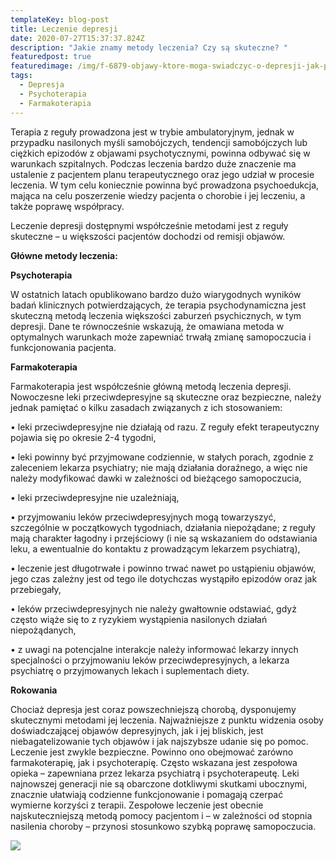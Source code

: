 ```yaml
---
templateKey: blog-post
title: Leczenie depresji
date: 2020-07-27T15:37:37.824Z
description: "Jakie znamy metody leczenia? Czy są skuteczne? "
featuredpost: true
featuredimage: /img/f-6879-objawy-ktore-moga-swiadczyc-o-depresji-jak-przebiega-terapia.jpg
tags:
  - Depresja
  - Psychoterapia
  - Farmakoterapia
---
```

Terapia z reguły prowadzona jest w trybie ambulatoryjnym, jednak w przypadku nasilonych myśli samobójczych, tendencji samobójczych lub ciężkich epizodów z objawami psychotycznymi, powinna odbywać się w warunkach szpitalnych. Podczas leczenia bardzo duże znaczenie ma ustalenie z pacjentem planu terapeutycznego oraz jego udział w procesie leczenia. W tym celu koniecznie powinna być prowadzona psychoedukcja, mająca na celu poszerzenie wiedzy pacjenta o chorobie i jej leczeniu, a także poprawę współpracy.

Leczenie depresji dostępnymi współcześnie metodami jest z reguły skuteczne – u większości pacjentów dochodzi od remisji objawów.

**Główne metody leczenia:**

**Psychoterapia**

W ostatnich latach opublikowano bardzo dużo wiarygodnych wyników badań klinicznych potwierdzających, że terapia psychodynamiczna jest skuteczną metodą leczenia większości zaburzeń psychicznych, w tym depresji. Dane te równocześnie wskazują, że omawiana metoda w optymalnych warunkach może zapewniać trwałą zmianę samopoczucia i funkcjonowania pacjenta.

**Farmakoterapia**

Farmakoterapia jest współcześnie główną metodą leczenia depresji. Nowoczesne leki przeciwdepresyjne są skuteczne oraz bezpieczne, należy jednak pamiętać o kilku zasadach związanych z ich stosowaniem:

•  leki przeciwdepresyjne nie działają od razu. Z reguły efekt terapeutyczny pojawia się po okresie 2-4 tygodni,

•  leki powinny być przyjmowane codziennie, w stałych porach, zgodnie z zaleceniem lekarza psychiatry; nie mają działania doraźnego, a więc nie należy modyfikować dawki w zależności od bieżącego samopoczucia,

•  leki przeciwdepresyjne nie uzależniają,

•  przyjmowaniu leków przeciwdepresyjnych mogą towarzyszyć, szczególnie w początkowych tygodniach, działania niepożądane; z reguły mają charakter łagodny i przejściowy (i nie są wskazaniem do odstawiania leku, a ewentualnie do kontaktu z prowadzącym lekarzem psychiatrą),

•  leczenie jest długotrwałe i powinno trwać nawet po ustąpieniu objawów, jego czas zależny jest od tego ile dotychczas wystąpiło epizodów oraz jak przebiegały,

•  leków przeciwdepresyjnych nie należy gwałtownie odstawiać, gdyż często wiąże się to z ryzykiem wystąpienia nasilonych działań niepożądanych,

•  z uwagi na potencjalne interakcje należy informować lekarzy innych specjalności o przyjmowaniu leków przeciwdepresyjnych, a lekarza psychiatrę o przyjmowanych lekach i suplementach diety.

**Rokowania**

Chociaż depresja jest coraz powszechniejszą chorobą, dysponujemy skutecznymi metodami jej leczenia. Najważniejsze z punktu widzenia osoby doświadczającej objawów depresyjnych, jak i jej bliskich, jest niebagatelizowanie tych objawów i jak najszybsze udanie się po pomoc. Leczenie jest zwykle bezpieczne. Powinno ono obejmować zarówno farmakoterapię, jak i psychoterapię. Często wskazana jest zespołowa opieka – zapewniana przez lekarza psychiatrą i psychoterapeutę. Leki najnowszej generacji nie są obarczone dotkliwymi skutkami ubocznymi, znacznie ułatwiają codzienne funkcjonowanie i pomagają czerpać wymierne korzyści z terapii. Zespołowe leczenie jest obecnie najskuteczniejszą metodą pomocy pacjentom i – w zależności od stopnia nasilenia choroby – przynosi stosunkowo szybką poprawę samopoczucia.

![](/img/2020-01-13_1209-466-dlugoterminowa-krotkoterminowa-psychoterapia-psychodynamiczna-podejscie-nurt-techniki-2.jpeg)